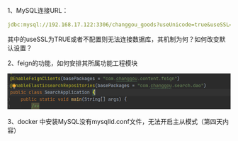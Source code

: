 1、MySQL连接URL：

```yaml
jdbc:mysql://192.168.17.122:3306/changgou_goods?useUnicode=true&useSSL=false
```



其中的useSSL为TRUE或者不配置则无法连接数据库，其机制为何？如何改变默认设置？



2、feign的功能，如何安排其所属功能工程模块

![image-20210723092954256](image-20210723092954256.png)





3、docker 中安装MySQL没有mysqlld.conf文件，无法开启主从模式（第四天内容）

